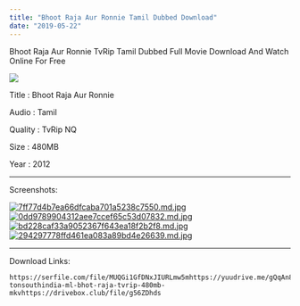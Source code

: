```yaml
---
title: "Bhoot Raja Aur Ronnie Tamil Dubbed Download"
date: "2019-05-22"
---
```


Bhoot Raja Aur Ronnie TvRip Tamil Dubbed Full Movie Download And Watch Online For Free

![](https://extraimage.net/images/2019/04/28/1d62a5cfe8d790c102f2627898816eaa.jpg)

Title : Bhoot Raja Aur Ronnie

Audio : Tamil

Quality : TvRip NQ

Size : 480MB

Year : 2012

* * *

Screenshots:

[![7ff77d4b7ea66dfcaba701a5238c7550.md.jpg](https://extraimage.net/images/2019/04/28/7ff77d4b7ea66dfcaba701a5238c7550.md.jpg)](https://extraimage.net/image/EqF3)[![0dd9789904312aee7ccef65c53d07832.md.jpg](https://extraimage.net/images/2019/04/28/0dd9789904312aee7ccef65c53d07832.md.jpg)](https://extraimage.net/image/EqFb)[![bd228caf33a9052367f643ea18f2b2f8.md.jpg](https://extraimage.net/images/2019/04/28/bd228caf33a9052367f643ea18f2b2f8.md.jpg)](https://extraimage.net/image/EqF9)[![294297778ffd461ea083a89bd4e26639.md.jpg](https://extraimage.net/images/2019/04/28/294297778ffd461ea083a89bd4e26639.md.jpg)](https://extraimage.net/image/EqFM)

* * *

Download Links:

```
https://serfile.com/file/MUQGi1GfDNxJIURLmw5mhttps://yuudrive.me/gQqAn8Z/w-tonsouthindia-ml-bhot-raja-tvrip-480mb-mkvhttps://drivebox.club/file/g56ZDhds
```
